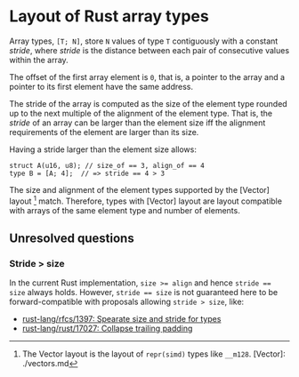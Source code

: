 # Layout of Rust array types

Array types, `[T; N]`, store `N` values of type `T` contiguously with a constant
_stride_, where _stride_ is the distance between each pair of consecutive values
within the array.

The offset of the first array element is `0`, that is, a pointer to the array
and a pointer to its first element have the same address.

The stride of the array is computed as the size of the element type rounded up
to the next multiple of the alignment of the element type. That is, the _stride_
of an array can be larger than the element size iff the alignment requirements
of the element are larger than its size.

Having a stride larger than the element size allows:

```rust,ignore
struct A(u16, u8); // size_of == 3, align_of == 4
type B = [A; 4];  // => stride == 4 > 3
```

The size and alignment of the element types supported by the [Vector] layout
[^1] match. Therefore, types with [Vector] layout are layout compatible with
arrays of the same element type and number of elements.

[^1]: The Vector layout is the layout of `repr(simd)` types like `__m128`.
[Vector]: ./vectors.md

## Unresolved questions

### Stride > size

In the current Rust implementation, `size >= align` and hence `stride == size`
always holds. However, `stride == size` is not guaranteed here to be
forward-compatible with proposals allowing `stride > size`, like:
  
  * [rust-lang/rfcs/1397: Spearate size and stride for types](https://github.com/rust-lang/rfcs/issues/1397)
  * [rust-lang/rust/17027: Collapse trailing padding](https://github.com/rust-lang/rust/issues/17027)
